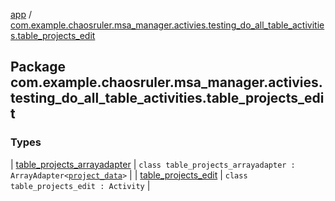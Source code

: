 [app](../index.md) / [com.example.chaosruler.msa_manager.activies.testing_do_all_table_activities.table_projects_edit](.)

## Package com.example.chaosruler.msa_manager.activies.testing_do_all_table_activities.table_projects_edit

### Types

| [table_projects_arrayadapter](table_projects_arrayadapter/index.md) | `class table_projects_arrayadapter : ArrayAdapter<`[`project_data`](../com.example.chaosruler.msa_manager.object_types/project_data/index.md)`>` |
| [table_projects_edit](table_projects_edit/index.md) | `class table_projects_edit : Activity` |


